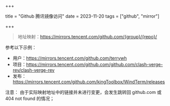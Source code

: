+++

title = "Github 腾讯镜像访问"
date =  2023-11-20
tags = ["github", "mirror"]

+++

> 地址映射：https://mirrors.tencent.com/github.com/{group}/{repo}/

参考以下示例：
* 用户：https://mirrors.tencent.com/github.com/terrywh
* 项目：https://mirrors.tencent.com/github.com/github.com/clash-verge-rev/clash-verge-rev
* 发布：https://mirrors.tencent.com/github.com/kingToolbox/WindTerm/releases

注意：
由于实际映射地址中的链接并未进行变更，会发生跳转回 github.com 或 404 not found 的情况；